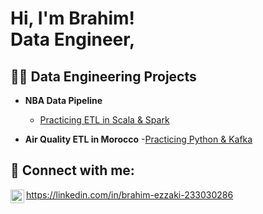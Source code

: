 <h1>Hi, I'm Brahim! <br/><a<a href="https://www.linkedin.com/in/ezzakibr/">Data Engineer</a>, </h1>

<h2>👨‍💻 Data Engineering Projects </h2>

- <b>NBA Data Pipeline</b>
  - [Practicing ETL in Scala & Spark](https://github.com/ezzakibr/nba-data-pipeline)
 
- <b>Air Quality ETL in Morocco</b>
  -[Practicing Python & Kafka](https://github.com/ezzakibr/air-quality-etl)




<h2> 🤳 Connect with me:</h2>

<img align="left" alt="JoshMadakor | LinkedIn" width="22px" src="https://cdn.jsdelivr.net/npm/simple-icons@v3/icons/linkedin.svg" /> https://linkedin.com/in/brahim-ezzaki-233030286




